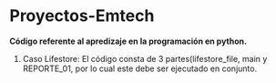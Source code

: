 # Proyectos-Emtech
**Código referente al apredizaje en la programación en python.** 
1) Caso Lifestore: El código consta de 3 partes(lifestore_file, main y REPORTE_01, por lo cual este debe ser ejecutado en conjunto.
